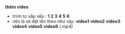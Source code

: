 **thêm video**

- trình tự xắp xếp : 
__1__   __2__   __3__
__4__   __5__   __6__
- nên là sẽ đặt tên theo như vậy: 
__video1__ __video2__ __video3__            
__video4__ __video5__ __video6__            _(.mp4)_

